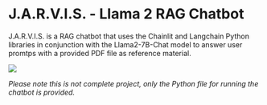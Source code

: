 # J.A.R.V.I.S. - Llama 2 RAG Chatbot

J.A.R.V.I.S. is a RAG chatbot that uses the Chainlit and Langchain Python libraries in conjunction with the Llama2-7B-Chat model to answer user promtps with a provided PDF file as reference material.

![](https://github.com/OwenJRJones/Llama2RAG/RAG.gif)

*Please note this is not complete project, only the Python file for running the chatbot is provided.*
